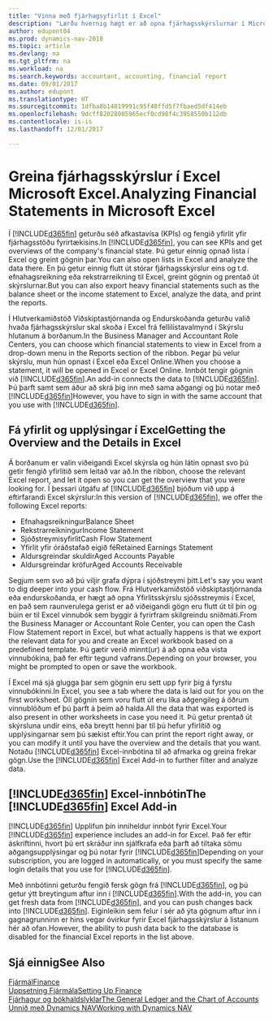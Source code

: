 ```yaml
---
title: "Vinna með fjárhagsyfirlit í Excel"
description: "Lærðu hvernig hægt er að opna fjárhagsskýrslurnar í Microsoft Excel frá Dynamics NAV til að fá betri greiningar."
author: edupont04
ms.prod: dynamics-nav-2018
ms.topic: article
ms.devlang: na
ms.tgt_pltfrm: na
ms.workload: na
ms.search.keywords: accountant, accounting, financial report
ms.date: 09/01/2017
ms.author: edupont
ms.translationtype: HT
ms.sourcegitcommit: 1dfba8b14019991c95f40ffd5f7fbaed5df414eb
ms.openlocfilehash: 9dcff82028005965ecf0cd98f4c3958550b112db
ms.contentlocale: is-is
ms.lasthandoff: 12/01/2017

---
```

# <a name="analyzing-financial-statements-in-microsoft-excel"></a><span data-ttu-id="06a38-103">Greina fjárhagsskýrslur í Excel Microsoft Excel.</span><span class="sxs-lookup"><span data-stu-id="06a38-103">Analyzing Financial Statements in Microsoft Excel</span></span>
<span data-ttu-id="06a38-104">Í [!INCLUDE[d365fin](includes/d365fin_md.md)] geturðu séð afkastavísa (KPIs) og fengið yfirlit yfir fjárhagsstöðu fyrirtækisins.</span><span class="sxs-lookup"><span data-stu-id="06a38-104">In [!INCLUDE[d365fin](includes/d365fin_md.md)], you can see KPIs and get overviews of the company's financial state.</span></span> <span data-ttu-id="06a38-105">Þú getur einnig opnað lista í Excel og greint gögnin þar.</span><span class="sxs-lookup"><span data-stu-id="06a38-105">You can also open lists in Excel and analyze the data there.</span></span> <span data-ttu-id="06a38-106">En þú getur einnig flutt út stórar fjárhagsskýrslur eins og t.d. efnahagsreikning eða rekstrarreikning til Excel, greint gögnin og prentað út skýrslurnar.</span><span class="sxs-lookup"><span data-stu-id="06a38-106">But you can also export heavy financial statements such as the balance sheet or the income statement to Excel, analyze the data, and print the reports.</span></span>  

<span data-ttu-id="06a38-107">Í Hlutverkamiðstöð Viðskiptastjórnanda og Endurskoðanda geturðu valið hvaða fjárhagsskýrslur skal skoða í Excel frá fellilistavalmynd í Skýrslu hlutanum á borðanum.</span><span class="sxs-lookup"><span data-stu-id="06a38-107">In the Business Manager and Accountant Role Centers, you can choose which financial statements to view in Excel from a drop-down menu in the Reports section of the ribbon.</span></span> <span data-ttu-id="06a38-108">Þegar þú velur skýrslu, mun hún opnast í Excel eða Excel Online.</span><span class="sxs-lookup"><span data-stu-id="06a38-108">When you choose a statement, it will be opened in Excel or Excel Online.</span></span> <span data-ttu-id="06a38-109">Innbót tengir gögnin við [!INCLUDE[d365fin](includes/d365fin_md.md)].</span><span class="sxs-lookup"><span data-stu-id="06a38-109">An add-in connects the data to [!INCLUDE[d365fin](includes/d365fin_md.md)].</span></span> <span data-ttu-id="06a38-110">Þú þarft samt sem áður að skrá þig inn með sama aðgangi og þú notar með [!INCLUDE[d365fin](includes/d365fin_md.md)]</span><span class="sxs-lookup"><span data-stu-id="06a38-110">However, you have to sign in with the same account that you use with [!INCLUDE[d365fin](includes/d365fin_md.md)].</span></span>  

## <a name="getting-the-overview-and-the-details-in-excel"></a><span data-ttu-id="06a38-111">Fá yfirlit og upplýsingar í Excel</span><span class="sxs-lookup"><span data-stu-id="06a38-111">Getting the Overview and the Details in Excel</span></span>
<span data-ttu-id="06a38-112">Á borðanum er valin viðeigandi Excel skýrsla og hún látin opnast svo þú getir fengið yfirlitið sem leitað var að.</span><span class="sxs-lookup"><span data-stu-id="06a38-112">In the ribbon, choose the relevant Excel report, and let it open so you can get the overview that you were looking for.</span></span> <span data-ttu-id="06a38-113">Í þessari útgáfu af [!INCLUDE[d365fin](includes/d365fin_md.md)] bjóðum við upp á eftirfarandi Excel skýrslur:</span><span class="sxs-lookup"><span data-stu-id="06a38-113">In this version of [!INCLUDE[d365fin](includes/d365fin_md.md)], we offer the following Excel reports:</span></span>

- <span data-ttu-id="06a38-114">Efnahagsreikningur</span><span class="sxs-lookup"><span data-stu-id="06a38-114">Balance Sheet</span></span>  
- <span data-ttu-id="06a38-115">Rekstrarreikningur</span><span class="sxs-lookup"><span data-stu-id="06a38-115">Income Statement</span></span>  
- <span data-ttu-id="06a38-116">Sjóðstreymisyfirlit</span><span class="sxs-lookup"><span data-stu-id="06a38-116">Cash Flow Statement</span></span>  
- <span data-ttu-id="06a38-117">Yfirlit yfir óráðstafað eigið fé</span><span class="sxs-lookup"><span data-stu-id="06a38-117">Retained Earnings Statement</span></span>  
- <span data-ttu-id="06a38-118">Aldursgreindar skuldir</span><span class="sxs-lookup"><span data-stu-id="06a38-118">Aged Accounts Payable</span></span>  
- <span data-ttu-id="06a38-119">Aldursgreindar kröfur</span><span class="sxs-lookup"><span data-stu-id="06a38-119">Aged Accounts Receivable</span></span>  

<span data-ttu-id="06a38-120">Segjum sem svo að þú viljir grafa dýpra í sjóðstreymi þitt.</span><span class="sxs-lookup"><span data-stu-id="06a38-120">Let's say you want to dig deeper into your cash flow.</span></span> <span data-ttu-id="06a38-121">Frá Hlutverkamiðstöð viðskiptastjórnanda eða endurskoðanda, er hægt að opna Yfirlitsskýrslu sjóðsstreymis í Excel, en það sem raunverulega gerist er að viðeigandi gögn eru flutt út til þín og búin er til Excel vinnubók sem byggir á fyrirfram skilgreindu sniðmáti.</span><span class="sxs-lookup"><span data-stu-id="06a38-121">From the Business Manager or Accountant Role Center, you can open the Cash Flow Statement report in Excel, but what actually happens is that we export the relevant data for you and create an Excel workbook based on a predefined template.</span></span> <span data-ttu-id="06a38-122">Þú gætir verið minnt(ur) á að opna eða vista vinnubókina, það fer eftir tegund vafrans.</span><span class="sxs-lookup"><span data-stu-id="06a38-122">Depending on your browser, you might be prompted to open or save the workbook.</span></span>  

<span data-ttu-id="06a38-123">Í Excel má sjá glugga þar sem gögnin eru sett upp fyrir þig á fyrstu vinnubókinni.</span><span class="sxs-lookup"><span data-stu-id="06a38-123">In Excel, you see a tab where the data is laid out for you on the first worksheet.</span></span> <span data-ttu-id="06a38-124">Öll gögnin sem voru flutt út eru líka aðgengileg á öðrum vinnublöðum ef þú þarft á þeim að halda.</span><span class="sxs-lookup"><span data-stu-id="06a38-124">All the data that was exported is also present in other worksheets in case you need it.</span></span> <span data-ttu-id="06a38-125">Þú getur prentað út skýrsluna undir eins, eða breytt henni þar til þú hefur yfirlitið og upplýsingarnar sem þú sækist eftir.</span><span class="sxs-lookup"><span data-stu-id="06a38-125">You can print the report right away, or you can modify it until you have the overview and the details that you want.</span></span> <span data-ttu-id="06a38-126">Notaðu [!INCLUDE[d365fin](includes/d365fin_md.md)] Excel-innbótina til að afmarka og greina frekar gögn.</span><span class="sxs-lookup"><span data-stu-id="06a38-126">Use the [!INCLUDE[d365fin](includes/d365fin_md.md)] Excel Add-in to further filter and analyze data.</span></span>  

## <a name="the-included365finincludesd365finmdmd-excel-add-in"></a><span data-ttu-id="06a38-127">[!INCLUDE[d365fin](includes/d365fin_md.md)] Excel-innbótin</span><span class="sxs-lookup"><span data-stu-id="06a38-127">The [!INCLUDE[d365fin](includes/d365fin_md.md)] Excel Add-in</span></span>
<span data-ttu-id="06a38-128">[!INCLUDE[d365fin](includes/d365fin_md.md)] Upplifun þín inniheldur innbót fyrir Excel.</span><span class="sxs-lookup"><span data-stu-id="06a38-128">Your [!INCLUDE[d365fin](includes/d365fin_md.md)] experience includes an add-in for Excel.</span></span> <span data-ttu-id="06a38-129">Það fer eftir áskriftinni, hvort þú ert skráður inn sjálfkrafa eða þarft að tiltaka sömu aðgangsupplýsingar og þú notar fyrir [!INCLUDE[d365fin](includes/d365fin_md.md)]</span><span class="sxs-lookup"><span data-stu-id="06a38-129">Depending on your subscription, you are logged in automatically, or you must specify the same login details that you use for [!INCLUDE[d365fin](includes/d365fin_md.md)].</span></span>  

<span data-ttu-id="06a38-130">Með innbótinni geturðu fengið fersk gögn frá [!INCLUDE[d365fin](includes/d365fin_md.md)], og þú getur ýtt breytingum aftur inn í [!INCLUDE[d365fin](includes/d365fin_md.md)].</span><span class="sxs-lookup"><span data-stu-id="06a38-130">With the add-in, you can get fresh data from [!INCLUDE[d365fin](includes/d365fin_md.md)], and you can push changes back into [!INCLUDE[d365fin](includes/d365fin_md.md)].</span></span> <span data-ttu-id="06a38-131">Eiginleikin sem felur í sér að ýta gögnum aftur inn í gagnagrunninn er hins vegar óvirkur fyrir Excel fjárhagsskýrslur á listanum hér að ofan.</span><span class="sxs-lookup"><span data-stu-id="06a38-131">However, the ability to push data back to the database is disabled for the financial Excel reports in the list above.</span></span>  

## <a name="see-also"></a><span data-ttu-id="06a38-132">Sjá einnig</span><span class="sxs-lookup"><span data-stu-id="06a38-132">See Also</span></span>
[<span data-ttu-id="06a38-133">Fjármál</span><span class="sxs-lookup"><span data-stu-id="06a38-133">Finance</span></span>](finance.md)  
[<span data-ttu-id="06a38-134">Uppsetning Fjármála</span><span class="sxs-lookup"><span data-stu-id="06a38-134">Setting Up Finance</span></span>](finance-setup-finance.md)  
[<span data-ttu-id="06a38-135">Fjárhagur og bókhaldslyklar</span><span class="sxs-lookup"><span data-stu-id="06a38-135">The General Ledger and the Chart of Accounts</span></span>](finance-general-ledger.md)  
[<span data-ttu-id="06a38-136">Unnið með Dynamics NAV</span><span class="sxs-lookup"><span data-stu-id="06a38-136">Working with Dynamics NAV</span></span>](ui-work-product.md)  

